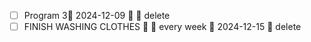 
- [ ] Program 3📅 2024-12-09 🔼 🏁 delete 
- [ ] FINISH WASHING CLOTHES 🔽 🔁 every week 📅 2024-12-15 🏁 delete 